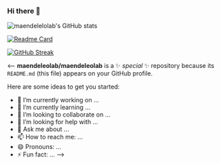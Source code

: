 ### Hi there 👋

![maendelelolab's GitHub stats](https://github-readme-stats.vercel.app/api?username=maendeleolab&count_private=true&show_icons=true&theme=highcontrast)

[![Readme Card](https://github-readme-stats.vercel.app/api/pin/?username=maendeleolab&repo=maendeleolab)](https://github.com/maendeleolab/maendeleolab)

[![GitHub Streak](https://github-readme-streak-stats.herokuapp.com?user=maendeleolab&theme=highcontrast)](https://git.io/streak-stats)

<--
**maendeleolab/maendeleolab** is a ✨ _special_ ✨ repository because its `README.md` (this file) appears on your GitHub profile.

Here are some ideas to get you started:

- 🔭 I’m currently working on ...
- 🌱 I’m currently learning ...
- 👯 I’m looking to collaborate on ...
- 🤔 I’m looking for help with ...
- 💬 Ask me about ...
- 📫 How to reach me: ...
- 😄 Pronouns: ...
- ⚡ Fun fact: ...
-->
